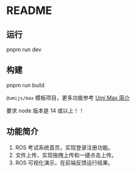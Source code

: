 # README

## 运行

pnpm run dev

## 构建

pnpm run build

`@umijs/max` 模板项目，更多功能参考 [Umi Max 简介](https://umijs.org/docs/max/introduce)

要求 node 版本是 14 或以上！！

## 功能简介

1. ROS 考试系统首页，实现登录注册功能。
2. 文件上传，实现拖拽上传和一键点击上传。
3. ROS 可视化演示，在前端反馈运行结果。

